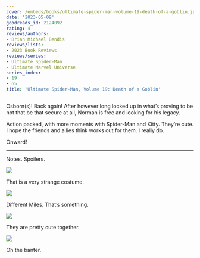 ```yaml
---
cover: /embeds/books/ultimate-spider-man-volume-19-death-of-a-goblin.jpg
date: '2023-05-09'
goodreads_id: 2124092
rating: 4
reviews/authors:
- Brian Michael Bendis
reviews/lists:
- 2023 Book Reviews
reviews/series:
- Ultimate Spider-Man
- Ultimate Marvel Universe
series_index:
- 19
- 65
title: 'Ultimate Spider-Man, Volume 19: Death of a Goblin'
---
```

Osborn(s)! Back again! After however long locked up in what’s proving to be not that be that secure at all, Norman is free and looking for his legacy. 

Action packed, with more moments with Spider-Man and Kitty. They’re cute. I hope the friends and allies think works out for them. I really do. 

Onward!

<!--more-->

---



Notes. Spoilers. 

![](/embeds/books/attachments/ultimate-spider-man-v19-textbundle-bdff08.png)

That is a very strange costume. 

![](/embeds/books/attachments/ultimate-spider-man-v19-textbundle-7f8ba4.png)

Different Miles. That’s something. 

![](/embeds/books/attachments/ultimate-spider-man-v19-textbundle-655bc7.png)

They are pretty cute together. 

![](/embeds/books/attachments/ultimate-spider-man-v19-textbundle-ce9fc4.png)

Oh the banter. 
